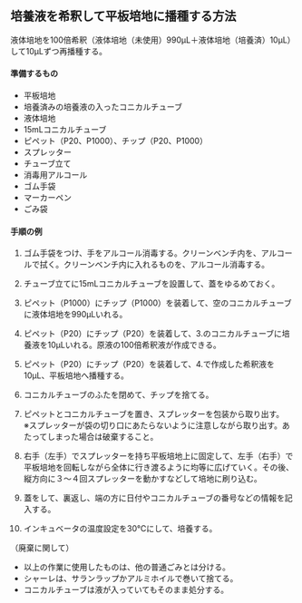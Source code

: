 ## 培養液を希釈して平板培地に播種する方法
液体培地を100倍希釈（液体培地（未使用）990μL＋液体培地（培養済）10μL）して10μLずつ再播種する。

#### 準備するもの
- 平板培地
- 培養済みの培養液の入ったコニカルチューブ
- 液体培地
- 15mLコニカルチューブ
- ピペット（P20、P1000）、チップ（P20、P1000）
- スプレッター
- チューブ立て
- 消毒用アルコール
- ゴム手袋
- マーカーペン
- ごみ袋

#### 手順の例
1. ゴム手袋をつけ、手をアルコール消毒する。クリーンベンチ内を、アルコールで拭く。クリーンベンチ内に入れるものを、アルコール消毒する。

2. チューブ立てに15mLコニカルチューブを設置して、蓋をゆるめておく。

3. ピペット（P1000）にチップ（P1000）を装着して、空のコニカルチューブに液体培地を990μLいれる。

4. ピペット（P20）にチップ（P20）を装着して、3.のコニカルチューブに培養液を10μLいれる。原液の100倍希釈液が作成できる。

5. ピペット（P20）にチップ（P20）を装着して、4.で作成した希釈液を10μL、平板培地へ播種する。

6. コニカルチューブのふたを閉めて、チップを捨てる。

7. ピペットとコニカルチューブを置き、スプレッターを包装から取り出す。    
※スプレッターが袋の切り口にあたらないように注意しながら取り出す。あたってしまった場合は破棄すること。

8. 右手（左手）でスプレッターを持ち平板培地上に固定して、左手（右手）で平板培地を回転しながら全体に行き渡るように均等に広げていく。その後、縦方向に３～４回スプレッターを動かすなどして培地に刷り込む。

9. 蓋をして、裏返し、端の方に日付やコニカルチューブの番号などの情報を記入する。

10. インキュベータの温度設定を30℃にして、培養する。


（廃棄に関して）
- 以上の作業に使用したものは、他の普通ごみとは分ける。
- シャーレは、サランラップかアルミホイルで巻いて捨てる。
- コニカルチューブは液が入っていてもそのまま処分する。
